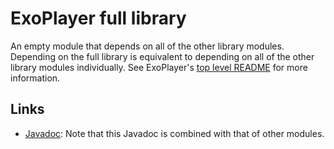# ExoPlayer full library #

An empty module that depends on all of the other library modules. Depending on
the full library is equivalent to depending on all of the other library modules
individually. See ExoPlayer's [top level README][] for more information.

[top level README]: https://github.com/google/ExoPlayer/blob/release-v2/README.md

## Links ##

* [Javadoc][]: Note that this Javadoc is combined with that of other modules.

[Javadoc]: https://exoplayer.dev/doc/reference/index.html
